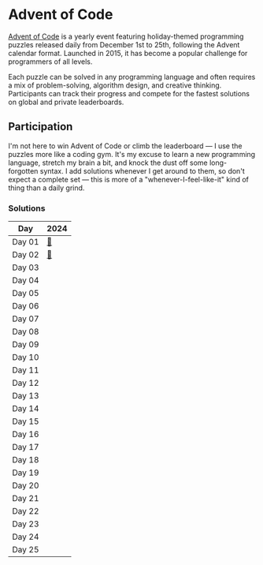 # Advent of Code 

[Advent of Code](https://adventofcode.com/) is a yearly event featuring holiday-themed programming puzzles released daily from December 1st to 25th, following the Advent calendar format. Launched in 2015, it has become a popular challenge for programmers of all levels.

Each puzzle can be solved in any programming language and often requires a mix of problem-solving, algorithm design, and creative thinking. Participants can track their progress and compete for the fastest solutions on global and private leaderboards.

## Participation

I'm not here to win Advent of Code or climb the leaderboard — I use the puzzles more like a coding gym. It's my excuse to learn a new programming language, stretch my brain a bit, and knock the dust off some long-forgotten syntax. I add solutions whenever I get around to them, so don't expect a complete set — this is more of a "whenever-I-feel-like-it" kind of thing than a daily grind.

### Solutions

| Day    | 2024                                                                           |
| ------ | ------------------------------------------------------------------------------ |
| Day 01 | [🐍](https://github.com/tazheinrich/advent-of-code/tree/main/2024/day01/python) |
| Day 02 | [🐍](https://github.com/tazheinrich/advent-of-code/tree/main/2024/day02/python) |
| Day 03 |                                                                                |
| Day 04 |                                                                                |
| Day 05 |                                                                                |
| Day 06 |                                                                                |
| Day 07 |                                                                                |
| Day 08 |                                                                                |
| Day 09 |                                                                                |
| Day 10 |                                                                                |
| Day 11 |                                                                                |
| Day 12 |                                                                                |
| Day 13 |                                                                                |
| Day 14 |                                                                                |
| Day 15 |                                                                                |
| Day 16 |                                                                                |
| Day 17 |                                                                                |
| Day 18 |                                                                                |
| Day 19 |                                                                                |
| Day 20 |                                                                                |
| Day 21 |                                                                                |
| Day 22 |                                                                                |
| Day 23 |                                                                                |
| Day 24 |                                                                                |
| Day 25 |                                                                                |

